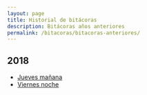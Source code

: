 ```yaml
---
layout: page
title: Historial de bitácoras
description: Bitácoras años anteriores
permalink: /bitacoras/bitacoras-anteriores/
---
```


## 2018
- [Jueves mañana]({{site.baseurl}}/bitacoras/2018/jueves-m)
- [Viernes noche]({{site.baseurl}}/bitacoras/2018/viernes-n)
